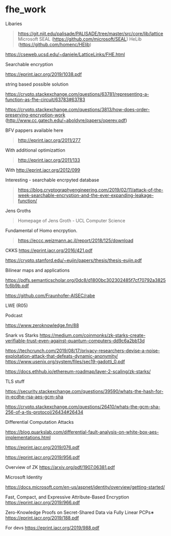 # fhe_work

Libaries 

> https://git.njit.edu/palisade/PALISADE/tree/master/src/core/lib/lattice
> Microsoft SEAL (https://github.com/microsoft/SEAL)
> HeLib (https://github.com/homenc/HElib)

https://cseweb.ucsd.edu/~daniele/LatticeLinks/FHE.html


Searchable encryption

https://eprint.iacr.org/2019/1038.pdf





string based possible solution

https://crypto.stackexchange.com/questions/63781/representing-a-function-as-fhe-circuit/63783#63783



https://crypto.stackexchange.com/questions/3813/how-does-order-preserving-encryption-work (http://www.cc.gatech.edu/~aboldyre/papers/operev.pdf)


BFV pappers available here 

> http://eprint.iacr.org/2011/277



With additional optimizattion
> http://eprint.iacr.org/2011/133


With http://eprint.iacr.org/2012/099

Interesting - searchable encrpyted database 

> https://blog.cryptographyengineering.com/2019/02/11/attack-of-the-week-searchable-encryption-and-the-ever-expanding-leakage-function/





Jens Groths

> Homepage of Jens Groth - UCL Computer Science


Fundamental of Homo encrpytion.
> https://eccc.weizmann.ac.il/report/2018/125/download

CKKS https://eprint.iacr.org/2016/421.pdf


https://crypto.stanford.edu/~eujin/papers/thesis/thesis-eujin.pdf


Bilinear maps and applications 

https://pdfs.semanticscholar.org/0dc8/d1800bc302302485f7cf70792a3825fc6b9b.pdf


https://github.com/Fraunhofer-AISEC/rabe


LWE (R05) 

Podcast

https://www.zeroknowledge.fm/88

Snark vs Starks 
https://medium.com/coinmonks/zk-starks-create-verifiable-trust-even-against-quantum-computers-dd9c6a2bb13d


https://techcrunch.com/2019/08/17/privacy-researchers-devise-a-noise-exploitation-attack-that-defeats-dynamic-anonymity/
https://www.usenix.org/system/files/sec19-gadotti_0.pdf

https://docs.ethhub.io/ethereum-roadmap/layer-2-scaling/zk-starks/

TLS stuff 

https://security.stackexchange.com/questions/39590/whats-the-hash-for-in-ecdhe-rsa-aes-gcm-sha

https://crypto.stackexchange.com/questions/26410/whats-the-gcm-sha-256-of-a-tls-protocol/26434#26434


Differential Computation Attacks

https://blog.quarkslab.com/differential-fault-analysis-on-white-box-aes-implementations.html

https://eprint.iacr.org/2019/076.pdf

https://eprint.iacr.org/2019/956.pdf


Overview of ZK
https://arxiv.org/pdf/1907.06381.pdf


Microsoft Identity

https://docs.microsoft.com/en-us/aspnet/identity/overview/getting-started/

Fast, Compact, and Expressive Attribute-Based Encryption
https://eprint.iacr.org/2019/966.pdf

Zero-Knowledge Proofs on Secret-Shared Data via Fully Linear PCPs∗
https://eprint.iacr.org/2019/188.pdf



For devs
https://eprint.iacr.org/2019/988.pdf

